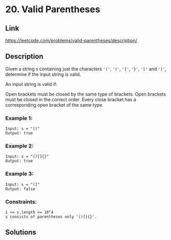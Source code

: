# 20. Valid Parentheses

## Link
https://leetcode.com/problems/valid-parentheses/description/

## Description

Given a string s containing just the characters `'('`, `')'`, `'{'`, `'}'`, `'['` and `']'`, determine if the input string is valid.

An input string is valid if:

Open brackets must be closed by the same type of brackets.
Open brackets must be closed in the correct order.
Every close bracket has a corresponding open bracket of the same type.

### Example 1:
```
Input: s = "()"
Output: true
```

### Example 2:
```
Input: s = "()[]{}"
Output: true
```

### Example 3:
```
Input: s = "(]"
Output: false
```
 
### Constraints:
```
1 <= s.length <= 10^4
s consists of parentheses only '()[]{}'.
```

## Solutions

